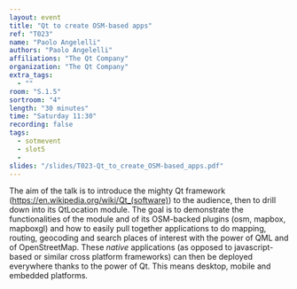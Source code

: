 ```yaml
---
layout: event
title: "Qt to create OSM-based apps"
ref: "T023"
name: "Paolo Angelelli"
authors: "Paolo Angelelli"
affiliations: "The Qt Company"
organization: "The Qt Company"
extra_tags:
  - ""
room: "S.1.5"
sortroom: "4"
length: "30 minutes"
time: "Saturday 11:30"
recording: false
tags:
  - sotmevent
  - slot5
  - 
slides: "/slides/T023-Qt_to_create_OSM-based_apps.pdf"
---
```

The aim of the talk is to introduce the mighty Qt framework (https://en.wikipedia.org/wiki/Qt_(software)) to
the audience, then to drill down into its QtLocation module.
The goal is to demonstrate the functionalities of the module and of its OSM-backed plugins (osm, mapbox, mapboxgl)
and how to easily pull together applications to do mapping, routing, geocoding and search places of interest with
the power of QML and of OpenStreetMap.
These *native* applications (as opposed to javascript-based or similar cross platform frameworks) can then be
deployed everywhere thanks to the power of Qt. This means desktop, mobile and embedded platforms.